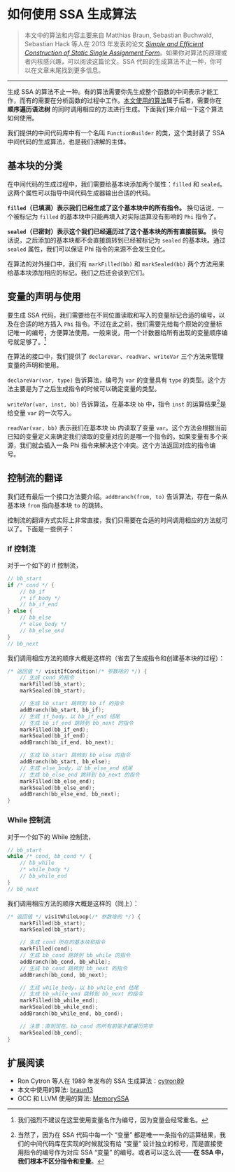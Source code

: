 # 如何使用 SSA 生成算法

> 本文中的算法和内容主要来自 Matthias Braun, Sebastian Buchwald, Sebastian Hack 等人在 2013 年发表的论文 [_Simple and Efficient Construction of Static Single Assignment Form_][braun13]。如果你对算法的原理或者内核感兴趣，可以阅读这篇论文。SSA 代码的生成算法不止一种，你可以在文章末尾找到更多信息。

---

生成 SSA 的算法不止一种。有的算法需要你先生成整个函数的中间表示才能工作，而有的需要在分析函数的过程中工作。[本文使用的算法][braun13]属于后者，需要你在 **顺序遍历语法树** 的同时调用相应的方法进行生成。下面我们来介绍一下这个算法如何使用。

我们提供的中间代码库中有一个名叫 `FunctionBuilder` 的类，这个类封装了 SSA 中间代码的生成算法，也是我们讲解的主体。
<!-- 
它提供了这些对外接口：

- `declareVariable`
- `readVariable`
- `writeVariable`
- `markFilled`
- `markSealed`
- `addBranch` -->

## 基本块的分类

在中间代码的生成过程中，我们需要给基本块添加两个属性：`filled` 和 `sealed`。这两个属性可以指导中间代码生成器输出合适的代码。

**`filled`（已填满）表示我们已经生成了这个基本块中的所有指令。** 换句话说，一个被标记为 `filled` 的基本块中只能再填入对实际运算没有影响的 `Phi` 指令了。

**`sealed`（已密封）表示这个我们已经遍历过了这个基本块的所有直接前驱。** 换句话说，之后添加的基本块都不会直接跳转到已经被标记为 `sealed` 的基本块。通过 `sealed` 属性，我们可以保证 Phi 指令的来源不会发生变化。

在算法的对外接口中，我们有 `markFilled(bb)` 和 `markSealed(bb)` 两个方法用来给基本块添加相应的标记。我们之后还会谈到它们。

## 变量的声明与使用

要生成 SSA 代码，我们需要给在不同位置读取和写入的变量标记合适的编号，以及在合适的地方插入 `Phi` 指令。不过在此之前，我们需要先给每个原始的变量标记唯一的编号，方便算法使用。一般来说，用一个计数器给所有出现的变量顺序编号就足够了。[^var_counting]

在算法的接口中，我们提供了 `declareVar`、`readVar`、`writeVar` 三个方法来管理变量的声明和使用。

`declareVar(var, type)` 告诉算法，编号为 `var` 的变量具有 `type` 的类型。这个方法主要是为了之后生成指令的时候可以确定变量的类型。

`writeVar(var, inst, bb)` 告诉算法，在基本块 `bb` 中，指令 `inst` 的运算结果[^inst]是给变量 `var` 的一次写入。

`readVar(var, bb)` 表示我们在基本块 `bb` 内读取了变量 `var`。这个方法会根据当前已知的变量定义来确定我们读取的变量对应的是哪一个指令的。如果变量有多个来源，我们就会插入一条 Phi 指令来解决这个冲突。这个方法返回对应的指令编号。

[^var_counting]: 我们强烈不建议在这里使用变量名作为编号，因为变量会经常重名。

[^inst]: 当然了，因为在 SSA 代码中每一个 “变量” 都是唯一一条指令的运算结果，我们的中间代码库在实现的时候就没有给 “变量” 设计独立的标号，而是直接使用指令的编号作为对应 SSA “变量” 的编号。或者可以这么说——**在 SSA 中，我们根本不区分指令和变量**。

## 控制流的翻译

我们还有最后一个接口方法要介绍。`addBranch(from, to)` 告诉算法，存在一条从基本块 `from` 指向基本块 `to` 的跳转。

控制流的翻译方式实际上非常直接，我们只需要在合适的时间调用相应的方法就可以了。下面是一些例子：

### If 控制流

对于一个如下的 if 控制流，

```c
// bb_start
if /* cond */ {
    // bb_if
    /* if_body */
    // bb_if_end
} else {
    // bb_else
    /* else_body */
    // bb_else_end
}
// bb_next
```

我们调用相应方法的顺序大概是这样的（省去了生成指令和创建基本块的过程）：

```c
/* 返回值 */ visitIfCondition(/* 参数啥的 */) {
    // 生成 cond 的指令
    markFilled(bb_start);
    markSealed(bb_start);

    // 生成 bb_start 跳转到 bb_if 的指令
    addBranch(bb_start, bb_if);
    // 生成 if_body，以 bb_if_end 结尾
    // 生成 bb_if_end 跳转到 bb_next 的指令
    markFilled(bb_if_end);
    markSealed(bb_if_end);
    addBranch(bb_if_end, bb_next);

    // 生成 bb_start 跳转到 bb_else 的指令
    addBranch(bb_start, bb_else);
    // 生成 else_body，以 bb_else_end 结尾
    // 生成 bb_else_end 跳转到 bb_next 的指令
    markFilled(bb_else_end);
    markSealed(bb_else_end);
    addBranch(bb_else_end, bb_next);
}
```

### While 控制流

对于一个如下的 While 控制流，

```c
// bb_start
while /* cond, bb_cond */ {
    // bb_while
    /* while_body */
    // bb_while_end
}
// bb_next
```

我们调用相应方法的顺序大概是这样的（同上）：

```c
/* 返回值 */ visitWhileLoop(/* 参数啥的 */) {
    markFilled(bb_start);
    markSealed(bb_start);

    // 生成 cond 所在的基本块和指令
    markFilled(cond);
    // 生成 bb_cond 跳转到 bb_while 的指令
    addBranch(bb_cond, bb_while);
    // 生成 bb_cond 跳转到 bb_next 的指令
    addBranch(bb_cond, bb_next);

    // 生成 while_body，以 bb_while_end 结尾
    // 生成 bb_while_end 跳转到 bb_next 的指令
    markFilled(bb_while_end);
    markSealed(bb_while_end);
    addBranch(bb_while_end, bb_cond);

    // 注意：直到现在，bb_cond 的所有前驱才都遍历完毕
    markSealed(bb_cond);
}
```


## 扩展阅读

- Ron Cytron 等人在 1989 年发布的 SSA 生成算法：[cytron89][]
- 本文中使用的算法: [braun13][]
- GCC 和 LLVM 使用的算法: [MemorySSA][mem-ssa]


[braun13]: https://pp.ipd.kit.edu/uploads/publikationen/braun13cc.pdf
[cytron89]: https://dl.acm.org/doi/pdf/10.1145/75277.75280?casa_token=jGJzayvh9fwAAAAA:-Y04UXeF00riSGWoHYViXiJ4FUAlpIYtRl9x67b0SC0qIQv7TTwxLfF4_dH0_lTdEQuGe96KtC9h
[mem-ssa]: https://www.airs.com/dnovillo/Papers/mem-ssa.pdf
